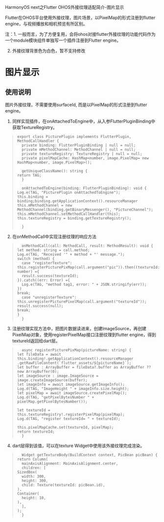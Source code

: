  HarmonyOS next之Flutter OHOS外接纹理适配简介-图片显示

Flutter在OHOS平台使用外接纹理，图片场景，以PixelMap的形式注册到flutter engine，与视频播放和相机预览有所区别。

注：1. 一般而言，为了方便复用，会将ohos对接flutter外接纹理的功能代码作为一个module模块组件单独写一个插件注册到Flutter engine。

2. 外接纹理背景色为白色，暂不支持修改

# 图片显示


## 使用说明

图片外接纹理，不需要使用surfaceId, 而是以PixelMap的形式注册到flutter engine。

1.  同样实现插件，在onAttachedToEngine中，从入参FlutterPluginBinding中获取TextureRegistry。

>     export class PicturePlugin implements FlutterPlugin, MethodCallHandler {
>       private binding: FlutterPluginBinding | null = null;
>       private mMethodChannel: MethodChannel | null = null;
>       private textureRegistry: TextureRegistry | null = null;
>       private pixelMapCache: HashMap<number, image.PixelMap= new HashMap<number, image.PixelMap>();
>     
>       getUniqueClassName(): string {
>     return TAG;
>       }
>     
>       onAttachedToEngine(binding: FlutterPluginBinding): void {
>     Log.e(TAG, "PicturePlugin onAttachedToEngine");
>     this.binding = binding;binding.getApplicationContext().resourceManager
>     this.mMethodChannel = new MethodChannel(binding.getBinaryMessenger(), "PictureChannel");
>     this.mMethodChannel.setMethodCallHandler(this);
>     this.textureRegistry = binding.getTextureRegistry();
>     
>       }

2.  在onMethodCall中实现注册纹理的响应方法

>       onMethodCall(call: MethodCall, result: MethodResult): void {
>     let method: string = call.method;
>     Log.e(TAG, "Received '" + method + "' message.");
>     switch (method) {
>       case "registerTexture":
>     this.registerPicturePixMap(call.argument("pic")).then((textureId: number) ={
>       result.success(textureId);
>     }).catch((err: Error) ={
>       Log.e(TAG, "method tag1, error: " + JSON.stringify(err));
>     })
>     break;
>       case "unregisterTexture":
>     this.unregisterPicturePixelMap(call.argument("textureId"));
>     result.success(null);
>     break;
>     }
>       }

3.  注册纹理实现方法中，把图片数据读进来，创建ImageSource，再创建PixelMap对象，使用registerPixelMap接口注册纹理到flutter engine，得到textureId返回给dart层。

>       async registerPicturePixMap(pictureName: string) {
>     let fileData = await this.binding!.getApplicationContext().resourceManager
>     .getRawFileContent(`flutter_assets/${pictureName}`);
>     let buffer : ArrayBuffer = fileData?.buffer as ArrayBuffer ?? new ArrayBuffer(0);
>     let imageSource : image.ImageSource = image.createImageSource(buffer);
>     let imageInfo = await imageSource.getImageInfo();
>     Log.d(TAG, "ImageHeight " + imageInfo.size.height);
>     let pixelMap = await imageSource.createPixelMap();
>     Log.d(TAG, "getPixelBytesNumber " + pixelMap.getPixelBytesNumber());
>     
>     let textureId = this.textureRegistry!.registerPixelMap(pixelMap);
>     Log.d(TAG, "register textureId= " + textureId);
>     
>     this.pixelMapCache.set(textureId, pixelMap);
>     return textureId;
>       }

4.  dart层得到该值，可以在texture Widget中使用该外接纹理完成渲染。

>       Widget getTextureBody(BuildContext context, PicBean picBean) {
>     return Column(
>       mainAxisAlignment: MainAxisAlignment.center,
>       children: [
>     SizedBox(
>       width: 300,
>       height: 300,
>       child: Texture(textureId: picBean.id),
>     ),
>     Container(
>       height: 10,
>     ),
>       ],
>     );
>       }

